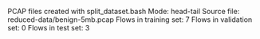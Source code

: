 PCAP files created with split_dataset.bash
Mode: head-tail
Source file: reduced-data/benign-5mb.pcap
Flows in training set: 7
Flows in validation set: 0
Flows in test set: 3
